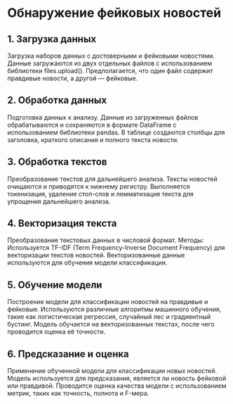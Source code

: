 # Обнаружение фейковых новостей
## 1. Загрузка данных
  Загрузка наборов данных с достоверными и фейковыми новостями.
  Данные загружаются из двух отдельных файлов с использованием библиотеки files.upload().
Предполагается, что один файл содержит правдивые новости, а другой — фейковые.
## 2. Обработка данных
  Подготовка данных к анализу.
  Данные из загруженных файлов обрабатываются и сохраняются в формате DataFrame с использованием библиотеки pandas.
В таблице создаются столбцы для заголовка, краткого описания и полного текста новости.
## 3. Обработка текстов
  Преобразование текстов для дальнейшего анализа.
  Тексты новостей очищаются и приводятся к нижнему регистру.
Выполняется токенизация, удаление стоп-слов и лемматизация текста для упрощения дальнейшего анализа.
## 4. Векторизация текста
  Преобразование текстовых данных в числовой формат.
Методы:
  Используется TF-IDF (Term Frequency-Inverse Document Frequency) для векторизации текстов новостей.
Векторизованные данные используются для обучения модели классификации.
## 5. Обучение модели
  Построение модели для классификации новостей на правдивые и фейковые.
  Используются различные алгоритмы машинного обучения, такие как логистическая регрессия, случайный лес и градиентный бустинг.
Модель обучается на векторизованных текстах, после чего проводится оценка её точности.
## 6. Предсказание и оценка
  Применение обученной модели для классификации новых новостей.
Модель используется для предсказания, является ли новость фейковой или правдивой.
Проводится оценка качества модели с использованием метрик, таких как точность, полнота и F-мера.
